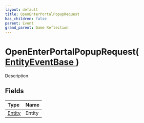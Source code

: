 ```yaml
---
layout: default
title: OpenEnterPortalPopupRequest
has_children: false
parent: Event
grand_parent: Game Reflection
---
```

# OpenEnterPortalPopupRequest( [ EntityEventBase ](/docs/game-reflection/events/entity_event_base) )
Description 

## Fields

| Type | Name |
|:-------------|:--------------|
| [Entity](/docs/game-reflection/classes/entity) | Entity |

